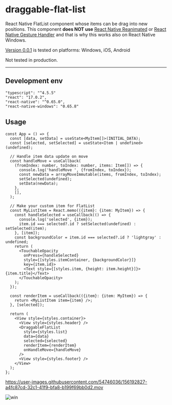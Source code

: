 # draggable-flat-list

React Native FlatList component whose items can be drag into new positions. This component **does NOT use** [React Native Reanimated](https://github.com/software-mansion/react-native-reanimated) or [React Native Gesture Handler](https://github.com/software-mansion/react-native-gesture-handler) and that is why this works also on React Native Windows.

[Version 0.0.1](https://github.com/tero-paananen/draggable-flat-list/blob/0.0.1/README.md) is tested on platforms: Windows, iOS, Android

Not tested in production.

---

## Development env

```
"typescript": "^4.5.5"
"react": "17.0.2",
"react-native": "^0.65.0",
"react-native-windows": "0.65.8"
```

## Usage

```
const App = () => {
  const [data, setData] = useState<MyItem[]>(INITIAL_DATA);
  const [selected, setSelected] = useState<Item | undefined>(undefined);

  // Handle item data update on move
  const handleMove = useCallback(
    (fromIndex: number, toIndex: number, items: Item[]) => {
      console.log('handleMove ', {fromIndex, toIndex});
      const newData = arrayMoveImmutable(items, fromIndex, toIndex);
      setSelected(undefined);
      setData(newData);
    },
    [],
  );

  // Make your custom item for FlatList
  const MyListItem = React.memo(({item}: {item: MyItem}) => {
    const handleSelected = useCallback(() => {
      console.log('selected', {item});
      item.id === selected?.id ? setSelected(undefined) : setSelected(item);
    }, [item]);
    const backgroundColor = item.id === selected?.id ? 'lightgray' : undefined;
    return (
      <TouchableOpacity
        onPress={handleSelected}
        style={[styles.itemContainer, {backgroundColor}]}
        key={item.id}>
        <Text style={[styles.item, {height: item.height}]}>{item.title}</Text>
      </TouchableOpacity>
    );
  });

  const renderItem = useCallback(({item}: {item: MyItem}) => {
    return <MyListItem item={item} />;
  }, [selected]);

  return (
    <View style={styles.container}>
      <View style={styles.header} />
      <DraggableFlatList
        style={styles.list}
        data={data}
        selected={selected}
        renderItem={renderItem}
        onHandleMove={handleMove}
      />
      <View style={styles.footer} />
    </View>
  );
};

```

https://user-images.githubusercontent.com/54746036/156192827-a4fc87cd-32c1-41f9-bfa8-b199f69bb0d2.mov

![win](https://user-images.githubusercontent.com/54746036/156190545-1d8509ed-6ba7-4d36-a8a4-89fd1b0e4d12.jpg)
